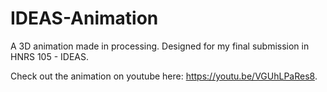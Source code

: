 # IDEAS-Animation
A 3D animation made in processing. Designed for my final submission in HNRS 105 - IDEAS. 

Check out the animation on youtube here: https://youtu.be/VGUhLPaRes8.

